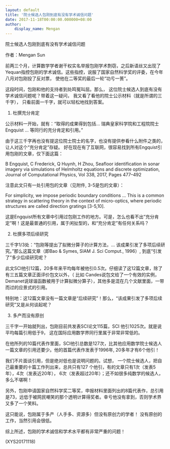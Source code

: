 ```yaml
---
layout: default
title: '院士候选人包刚到底有没有学术诚信问题'
date: 2017-11-18T00:00:00.000000+08:00
author:
    display_name: Mengan
---
```


院士候选人包刚到底有没有学术诚信问题

作者：Mengan Sun

前两三个月，计算数学学者谢干权实名举报包刚学术剽窃，之后新语丝又出现了Yequan指控包刚的学术诚信。这些指控，说服了国家自然科学奖的评委，在今年八月对包刚投了反对票， 使他在二等奖的最后一轮“功亏一篑”。

这段时间，包刚和他的支持者到处鸣冤叫屈。那么， 这位院士候选人到底有没有学术诚信问题呢？带着这一疑问， 我又看了看他的院士公示材料（就是所谓的三千字）， 只看前面一千字，就可以轻松地找到答案。

1. 杜撰充分肯定

公示材料一开始，就有：“取得的成果得到包括… 瑞典皇家科学院和工程院院士Engquist … 等同行的充分肯定和引用。”

由于这三千字再也没有提这位院士院士的名字，也没有提供参看什么附件之类的，让人对这个“充分肯定”存疑。 好在现在有了互联网，很容易找到所有Engquist引用包刚的文章，仅下面这篇：

B Engquist, C Frederick, Q Huynh, H Zhou, Seafloor identification in sonar imagery via simulations of Helmholtz equations and discrete optimization, Journal of Computational Physics, Vol 338, 2017, Pages 477–492

注意此文只有一处引用包的文章（见附件, 3-5是包的文章）：

For simplicity, we impose periodic boundary conditions ... This is a common strategy in scattering theory in the context of  micro-optics, where periodic structures are called direction gratings [3-5,10].

这是Engquist所有文章中引用过包刚工作的地方。可是，怎么也看不出“充分肯定”啊！这是最普通的引用，属于闲扯型的，和“充分肯定”有任何关系吗？

2. 杜撰多项后续研究

三千字1/3处：“包刚等提出了拟微分算子的计算方法，… 该成果引发了多项后续研究。”那么这篇文章（即Bao & Symes, SIAM J. Sci Comput., 1996）, 到底“引发了”多少后续研究呢？

此文SCI他引12篇，20多年来平均每年被他引0.5次。仔细读了这12篇文章，除了有三五篇文章正面评价包文以外，（ 比如 Candes说包文给了一个有效的实例，Demanet说球谐函数被用于计算拟微分算子），其他多是混在几个文献里面，一带而过的应景式的引用。

特别地：这12篇文章没有一篇文章是“后续研究”！那么，“该成果引发了多项后续研究”又是从何谈起呢？

3. 多产而没有原创

三千字一开始就列出，包刚目前共发表SCI论文115篇，SCI 他引1025次。就是说平均每篇引用低于9， 这在国际应用数学界同行里属于非常非常低的。

在他所列的10篇代表作里面，SCI他引总数是127次，比其他应用数学院士候选人一篇文章的引用还要少。他的首篇代表作发表于1996年, 20多年才有6个他引！

我们不片面谈引用，但是绝对低也是说明问题的。试想， 一个院士候选人，把自己最重要的十篇工作列出来，总共只有127 个他引，有的文章只有1次（发表5年），4次（发表近20年）， 6次（发表超过20年）；还不如很多纯数学的候选人，多么不堪啊！

另外，包刚申请国家自然科学奖二等奖，申报材料里面列出的8篇代表作，总引用是73，远低于被网民嘲笑的那个透明计算得奖者。幸亏他没有拿到，否则学术界又多了一个笑料。

这只能说，包刚属于多产（人手多、资源多）但没有原创力的学者！ 没有原创的工作，当然引用会很低。

综上所述，包刚的学术诚信和学术水平都有非常严重的问题！

(XYS20171118)

